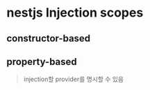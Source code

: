 # nestjs Injection scopes

## constructor-based

## property-based

> injection할 provider를 명시할 수 있음
